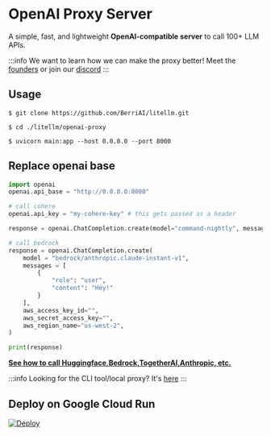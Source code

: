 # OpenAI Proxy Server
A simple, fast, and lightweight **OpenAI-compatible server** to call 100+ LLM APIs.

:::info
We want to learn how we can make the proxy better! Meet the [founders](https://calendly.com/d/4mp-gd3-k5k/berriai-1-1-onboarding-litellm-hosted-version) or
join our [discord](https://discord.gg/wuPM9dRgDw)
::: 


## Usage 

```shell 
$ git clone https://github.com/BerriAI/litellm.git
```
```shell
$ cd ./litellm/openai-proxy
```

```shell
$ uvicorn main:app --host 0.0.0.0 --port 8000
```

## Replace openai base
```python 
import openai 
openai.api_base = "http://0.0.0.0:8000"

# call cohere
openai.api_key = "my-cohere-key" # this gets passed as a header 

response = openai.ChatCompletion.create(model="command-nightly", messages=[{"role":"user", "content":"Hey!"}])

# call bedrock 
response = openai.ChatCompletion.create(
    model = "bedrock/anthropic.claude-instant-v1",
    messages = [
        {
            "role": "user",
            "content": "Hey!"
        }
    ],
    aws_access_key_id="",
    aws_secret_access_key="",
    aws_region_name="us-west-2",
)

print(response)
``` 

[**See how to call Huggingface,Bedrock,TogetherAI,Anthropic, etc.**](https://docs.litellm.ai/docs/proxy_server)


:::info
Looking for the CLI tool/local proxy? It's [here](./proxy_server.md)
::: 

## Deploy on Google Cloud Run

[![Deploy](https://deploy.cloud.run/button.svg)](https://deploy.cloud.run?git_repo=https://github.com/BerriAI/litellm)


